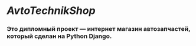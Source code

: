 # *AvtoTechnikShop*

### Это дипломный проект — интернет магазин автозапчастей, который сделан на **Python** **Django**.



